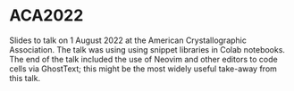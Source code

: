 # ACA2022

Slides to talk on 1 August 2022 at the American Crystallographic Association. The talk was using using snippet libraries in Colab notebooks. The end of the talk included the use of Neovim and other editors to code cells via GhostText; this might be the most widely useful take-away from this talk.
